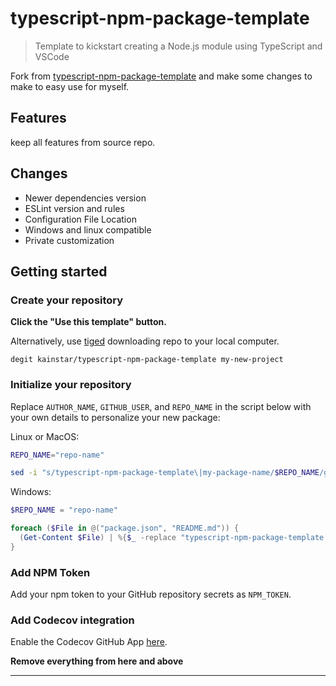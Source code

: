 # typescript-npm-package-template

> Template to kickstart creating a Node.js module using TypeScript and VSCode

Fork from [typescript-npm-package-template](https://github.com/ryansonshine/typescript-npm-package-template) and make some changes to make to easy use for myself.

## Features

keep all features from source repo.

## Changes

- Newer dependencies version
- ESLint version and rules
- Configuration File Location
- Windows and linux compatible
- Private customization

## Getting started

### Create your repository

**Click the "Use this template" button.**

Alternatively, use [tiged](https://github.com/tiged/tiged) downloading repo to your local computer.

```
degit kainstar/typescript-npm-package-template my-new-project
```

### Initialize your repository

Replace `AUTHOR_NAME`, `GITHUB_USER`, and `REPO_NAME` in the script below with your own details to personalize your new package:

Linux or MacOS:

```bash
REPO_NAME="repo-name"

sed -i "s/typescript-npm-package-template\|my-package-name/$REPO_NAME/g" package.json README.md
```

Windows:

```powershell
$REPO_NAME = "repo-name"

foreach ($File in @("package.json", "README.md")) {
  (Get-Content $File) | %{$_ -replace "typescript-npm-package-template|my-package-name", $REPO_NAME} | Set-Content $File
}
```

### Add NPM Token

Add your npm token to your GitHub repository secrets as `NPM_TOKEN`.

### Add Codecov integration

Enable the Codecov GitHub App [here](https://github.com/apps/codecov).

**Remove everything from here and above**

---
